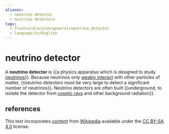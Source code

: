 ```yaml
---
aliases:
  - neutrino detector
  - neutrino detectors
tags:
  - flashcard/active/general/neutrino_detector
  - language/in/English
---
```


# neutrino detector

A __neutrino detector__ is {{a physics apparatus which is designed to study [neutrinos](neutrino.md)}}. Because neutrinos only [weakly interact](weak%20interaction.md) with other particles of matter, {{neutrino detectors must be very large to detect a significant number of neutrinos}}. Neutrino detectors are often built {{underground, to isolate the detector from [cosmic rays](cosmic%20ray.md) and other background radiation}}. <!--SR:!2025-07-12,270,330!2025-08-01,287,330!2025-07-21,279,330-->

## references

This text incorporates [content](https://en.wikipedia.org/wiki/neutrino_detector) from [Wikipedia](Wikipedia.md) available under the [CC BY-SA 4.0](https://creativecommons.org/licenses/by-sa/4.0/) license.
